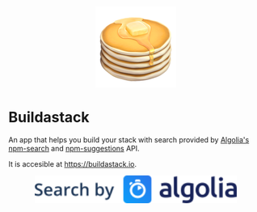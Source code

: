 <p align="center"><img src="media/logo.png" width="160" /></a></p>

# Buildastack

An app that helps you build your stack with search provided by [Algolia's](https://www.algolia.com/) [npm-search](https://github.com/algolia/npm-search) and [npm-suggestions](https://github.com/JureSotosek/npm-suggestions) API.

It is accesible at https://buildastack.io.

<p align="center"><a href="https://www.algolia.com"><img src="media/algolia.svg" width="400" /></a></p>
